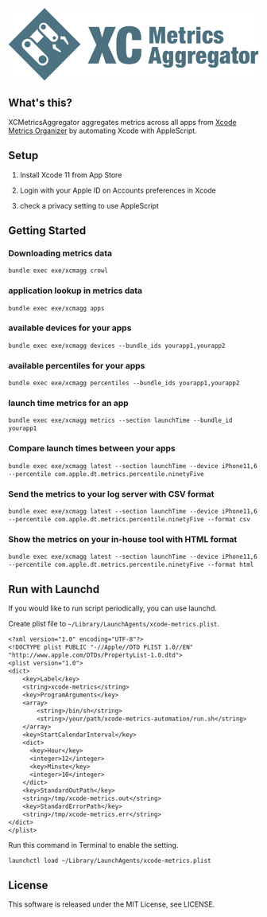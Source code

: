 ![](./assets/XCMetricsAggregator.png)

## What's this?

XCMetricsAggregator aggregates metrics across all apps from [Xcode Metrics Organizer](https://help.apple.com/xcode/mac/current/#/devb642b28ac) by automating Xcode with AppleScript.

## Setup

1. Install Xcode 11 from App Store

2. Login with your Apple ID on Accounts preferences in Xcode

3. check a privacy setting to use AppleScript


## Getting Started

### Downloading metrics data 
```
bundle exec exe/xcmagg crowl
```

### application lookup in metrics data
```
bundle exec exe/xcmagg apps
```

### available devices for your apps
```
bundle exec exe/xcmagg devices --bundle_ids yourapp1,yourapp2
```

### available percentiles for your apps
```
bundle exec exe/xcmagg percentiles --bundle_ids yourapp1,yourapp2
```

### launch time metrics for an app
```
bundle exec exe/xcmagg metrics --section launchTime --bundle_id yourapp1 
```

### Compare launch times between your apps
```
bundle exec exe/xcmagg latest --section launchTime --device iPhone11,6 --percentile com.apple.dt.metrics.percentile.ninetyFive
```

### Send the metrics to your log server with CSV format
```
bundle exec exe/xcmagg latest --section launchTime --device iPhone11,6 --percentile com.apple.dt.metrics.percentile.ninetyFive --format csv
```

### Show the metrics on your in-house tool with HTML format
```
bundle exec exe/xcmagg latest --section launchTime --device iPhone11,6 --percentile com.apple.dt.metrics.percentile.ninetyFive --format html
```

## Run with Launchd

If you would like to run script periodically, you can use launchd.

Create plist file to `~/Library/LaunchAgents/xcode-metrics.plist`. 

```
<?xml version="1.0" encoding="UTF-8"?>
<!DOCTYPE plist PUBLIC "-//Apple//DTD PLIST 1.0//EN" "http://www.apple.com/DTDs/PropertyList-1.0.dtd">
<plist version="1.0">
<dict>
    <key>Label</key>
    <string>xcode-metrics</string>
    <key>ProgramArguments</key>
    <array>
        <string>/bin/sh</string>
        <string>/your/path/xcode-metrics-automation/run.sh</string>
    </array>
    <key>StartCalendarInterval</key>
    <dict>
      <key>Hour</key>
      <integer>12</integer>
      <key>Minute</key>
      <integer>10</integer>
    </dict>
    <key>StandardOutPath</key>
    <string>/tmp/xcode-metrics.out</string>
    <key>StandardErrorPath</key>
    <string>/tmp/xcode-metrics.err</string>
</dict>
</plist>
```

Run this command in Terminal to enable the setting.

```
launchctl load ~/Library/LaunchAgents/xcode-metrics.plist
```

## License

This software is released under the MIT License, see LICENSE.
